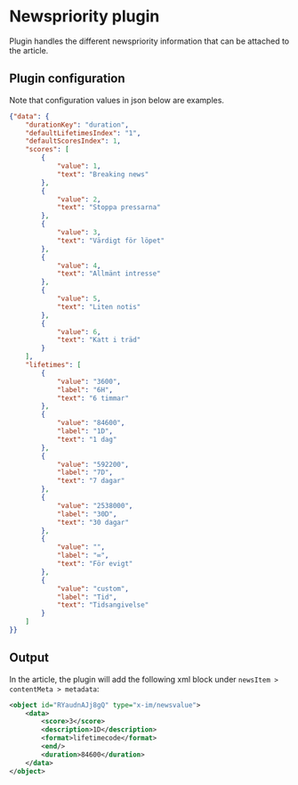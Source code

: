 # Newspriority plugin
Plugin handles the different newspriority information that can be attached to the article.

## Plugin configuration
Note that configuration values in json below are examples.

```json
{"data": {
    "durationKey": "duration",
    "defaultLifetimesIndex": "1",
    "defaultScoresIndex": 1,
    "scores": [
        {
            "value": 1,
            "text": "Breaking news"
        },
        {
            "value": 2,
            "text": "Stoppa pressarna"
        },
        {
            "value": 3,
            "text": "Värdigt för löpet"
        },
        {
            "value": 4,
            "text": "Allmänt intresse"
        },
        {
            "value": 5,
            "text": "Liten notis"
        },
        {
            "value": 6,
            "text": "Katt i träd"
        }
    ],
    "lifetimes": [
        {
            "value": "3600",
            "label": "6H",
            "text": "6 timmar"
        },
        {
            "value": "84600",
            "label": "1D",
            "text": "1 dag"
        },
        {
            "value": "592200",
            "label": "7D",
            "text": "7 dagar"
        },
        {
            "value": "2538000",
            "label": "30D",
            "text": "30 dagar"
        },
        {
            "value": "",
            "label": "∞",
            "text": "För evigt"
        },
        {
            "value": "custom",
            "label": "Tid",
            "text": "Tidsangivelse"
        }
    ]
}}
```

## Output
In the article, the plugin will add the following xml block under `newsItem > contentMeta > metadata`:

```xml
<object id="RYaudnAJj8gQ" type="x-im/newsvalue">
    <data>
        <score>3</score>
        <description>1D</description>
        <format>lifetimecode</format>
        <end/>        
        <duration>84600</duration>
    </data>
</object>
```
